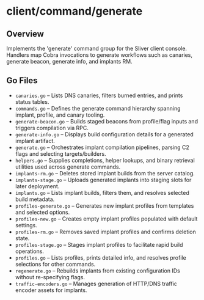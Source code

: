 # client/command/generate

## Overview

Implements the 'generate' command group for the Sliver client console. Handlers map Cobra invocations to generate workflows such as canaries, generate beacon, generate info, and implants RM.

## Go Files

- `canaries.go` – Lists DNS canaries, filters burned entries, and prints status tables.
- `commands.go` – Defines the generate command hierarchy spanning implant, profile, and canary tooling.
- `generate-beacon.go` – Builds staged beacons from profile/flag inputs and triggers compilation via RPC.
- `generate-info.go` – Displays build configuration details for a generated implant artifact.
- `generate.go` – Orchestrates implant compilation pipelines, parsing C2 flags and selecting targets/builders.
- `helpers.go` – Supplies completions, helper lookups, and binary retrieval utilities used across generate commands.
- `implants-rm.go` – Deletes stored implant builds from the server catalog.
- `implants-stage.go` – Uploads generated implants into staging slots for later deployment.
- `implants.go` – Lists implant builds, filters them, and resolves selected build metadata.
- `profiles-generate.go` – Generates new implant profiles from templates and selected options.
- `profiles-new.go` – Creates empty implant profiles populated with default settings.
- `profiles-rm.go` – Removes saved implant profiles and confirms deletion state.
- `profiles-stage.go` – Stages implant profiles to facilitate rapid build operations.
- `profiles.go` – Lists profiles, prints detailed info, and resolves profile selections for other commands.
- `regenerate.go` – Rebuilds implants from existing configuration IDs without re-specifying flags.
- `traffic-encoders.go` – Manages generation of HTTP/DNS traffic encoder assets for implants.
